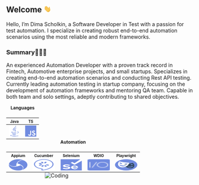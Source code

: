 ## Welcome <img src="images/hand.gif" width="20px">

Hello, I’m Dima Scholkin, a Software Developer in Test with a passion for test automation. I specialize in creating robust end-to-end automation scenarios using the most reliable and modern frameworks.

### Summary👨🏻‍💻

An experienced Automation Developer with a proven track record in Fintech, Automotive enterprise projects, and small startups.
Specializes in creating end-to-end automation scenarios and conducting Rest API testing.
Currently leading automation testing in startup company, focusing on the development of
automation
frameworks and mentoring QA team. Capable in both team and solo settings, adeptly contributing to shared
objectives.

<table style="text-align: center; margin: 0 auto;">
  <caption style="font-size: 12px; font-weight: bold; padding-bottom: 10px;">Languages</caption>
  <tr>
    <th style="font-size: 10px;">Java</th>
    <th style="font-size: 10px;">TS</th>
  </tr>
  <tbody>
    <tr>
      <td style="text-align: center;"><a href="https://java.com/" title="java">
          <picture>
            <source media="(prefers-color-scheme: dark)" srcset="images/dark/java_dark.svg">
            <source media="(prefers-color-scheme: light)" srcset="images/light/java_light.svg">
            <img height="30" src="images/light/java_light.svg" alt="java" width="30" title="java_icon">
          </picture>
        </a></td>
      <td style="text-align: center;"><a href="https://developer.mozilla.org/en-US/docs/Web/JavaScript"
          title="javascript">
          <picture>
            <source media="(prefers-color-scheme: dark)" srcset="images/dark/javascript_dark.svg">
            <source media="(prefers-color-scheme: light)" srcset="images/light/javascript_light.svg">
            <img height="30" src="images/light/javascript_light.svg" alt="javascript" width="30"
              title="javascript_icon">
          </picture>
        </a></td>
    </tr>
  </tbody>
</table>

<table style="text-align: center; margin: 0 auto;">
  <caption style="font-size: 12px; font-weight: bold; padding-bottom: 10px;">Automation</caption>
  <tr>
    <th style="font-size: 10px;">Appium</th>
    <th style="font-size: 10px;">Cucumber</th>
    <th style="font-size: 10px;">Selenium</th>
    <th style="font-size: 10px;">WDIO</th>
    <th style="font-size: 10px;">Playwright</th>
  </tr>
  <tr>
    <td style="text-align: center;"><a href="https://appium.io/" title="Appium">
        <picture>
          <source media="(prefers-color-scheme: dark)" srcset="images/dark/appium_dark.svg">
          <source media="(prefers-color-scheme: light)" srcset="images/light/appium_light.svg">
          <img style="display: block; margin: 0 auto;" height="30" src="images/light/appium_light.svg" alt="appium" width="50" title="appium_icon">
        </picture>
      </a></td>
    <td style="text-align: center;"><a href="https://cucumber.io/" title="Cucumber">
        <picture>
          <source media="(prefers-color-scheme: dark)" srcset="images/dark/cucumber_dark.svg">
          <source media="(prefers-color-scheme: light)" srcset="images/light/cucumber_light.svg">
          <img style="display: block; margin: 0 auto;" height="30" src="images/light/cucumber_light.svg" alt="cucumber" width="60" title="cucumber_icon">
        </picture>
      </a></td>
    <td style="text-align: center;"><a href="https://www.selenium.dev/" title="Selenium">
        <picture>
          <source media="(prefers-color-scheme: dark)" srcset="images/dark/selenium_dark.svg">
          <source media="(prefers-color-scheme: light)" srcset="images/light/selenium_light.svg">
          <img style="display: block; margin: 0 auto;" height="30" src="images/light/selenium_light.svg" alt="selenium" width="60" title="selenium_icon">
        </picture>
      </a></td>
    <td style="text-align: center;"><a href="https://www.webdriver.io/" title="WDIO">
        <picture>
          <source media="(prefers-color-scheme: dark)" srcset="images/dark/wdio_light.svg">
          <source media="(prefers-color-scheme: light)" srcset="images/light/wdio_light.svg">
          <img style="display: block; margin: 0 auto;" height="30" src="images/light/wdio_light.svg" alt="wdio" width="60" title="wdio_icon">
        </picture>
      </a></td>
    <td style="text-align: center;"><a href="https://playwright.dev/" title="Playwright">
        <picture>
          <source media="(prefers-color-scheme: dark)" srcset="images/dark/playwright_dark.svg">
          <source media="(prefers-color-scheme: light)" srcset="images/light/playwright_light.svg">
          <img style="display: block; margin: 0 auto;" height="30" src="images/light/playwright_light.svg" alt="playwright" width="60" title="playwright_icon">
        </picture>
      </a></td>
  </tr>
</table>

<img align="right" alt="Coding" width="400" src="https://s1.gifyu.com/images/SBCLa.gif">
